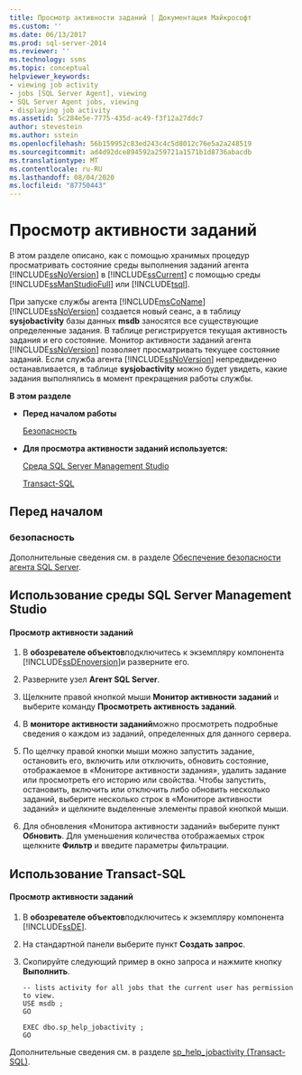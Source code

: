 ```yaml
---
title: Просмотр активности заданий | Документация Майкрософт
ms.custom: ''
ms.date: 06/13/2017
ms.prod: sql-server-2014
ms.reviewer: ''
ms.technology: ssms
ms.topic: conceptual
helpviewer_keywords:
- viewing job activity
- jobs [SQL Server Agent], viewing
- SQL Server Agent jobs, viewing
- displaying job activity
ms.assetid: 5c284e5e-7775-435d-ac49-f3f12a27ddc7
author: stevestein
ms.author: sstein
ms.openlocfilehash: 56b159952c83ed243c4c5d8012c76e5a2a248519
ms.sourcegitcommit: ad4d92dce894592a259721a1571b1d8736abacdb
ms.translationtype: MT
ms.contentlocale: ru-RU
ms.lasthandoff: 08/04/2020
ms.locfileid: "87750443"
---
```

# <a name="view-job-activity"></a>Просмотр активности заданий
  В этом разделе описано, как с помощью хранимых процедур просматривать состояние среды выполнения заданий агента [!INCLUDE[ssNoVersion](../../includes/ssnoversion-md.md)] в [!INCLUDE[ssCurrent](../../includes/sscurrent-md.md)] с помощью среды [!INCLUDE[ssManStudioFull](../../includes/ssmanstudiofull-md.md)] или [!INCLUDE[tsql](../../includes/tsql-md.md)].  
  
 При запуске службы агента [!INCLUDE[msCoName](../../includes/msconame-md.md)] [!INCLUDE[ssNoVersion](../../includes/ssnoversion-md.md)] создается новый сеанс, а в таблицу **sysjobactivity** базы данных **msdb** заносятся все существующие определенные задания. В таблице регистрируется текущая активность задания и его состояние. Монитор активности заданий агента [!INCLUDE[ssNoVersion](../../includes/ssnoversion-md.md)] позволяет просматривать текущее состояние заданий. Если служба агента [!INCLUDE[ssNoVersion](../../includes/ssnoversion-md.md)] непредвиденно останавливается, в таблице **sysjobactivity** можно будет увидеть, какие задания выполнялись в момент прекращения работы службы.  
  
 **В этом разделе**  
  
-   **Перед началом работы**  
  
     [Безопасность](#Security)  
  
-   **Для просмотра активности заданий используется:**  
  
     [Среда SQL Server Management Studio](#SSMS)  
  
     [Transact-SQL](#TSQL)  
  
## <a name="before-you-begin"></a>Перед началом  
  
###  <a name="security"></a><a name="Security"></a> безопасность  
 Дополнительные сведения см. в разделе [Обеспечение безопасности агента SQL Server](implement-sql-server-agent-security.md).  
  
##  <a name="using-sql-server-management-studio"></a><a name="SSMS"></a> Использование среды SQL Server Management Studio  
  
#### <a name="to-view-job-activity"></a>Просмотр активности заданий  
  
1.  В **обозревателе объектов**подключитесь к экземпляру компонента [!INCLUDE[ssDEnoversion](../../includes/ssdenoversion-md.md)]и разверните его.  
  
2.  Разверните узел **Агент SQL Server**.  
  
3.  Щелкните правой кнопкой мыши **Монитор активности заданий** и выберите команду **Просмотреть активность заданий**.  
  
4.  В **мониторе активности заданий**можно просмотреть подробные сведения о каждом из заданий, определенных для данного сервера.  
  
5.  По щелчку правой кнопки мыши можно запустить задание, остановить его, включить или отключить, обновить состояние, отображаемое в «Мониторе активности задания», удалить задание или просмотреть его историю или свойства.  Чтобы запустить, остановить, включить или отключить либо обновить несколько заданий, выберите несколько строк в «Мониторе активности заданий» и щелкните выделенные элементы правой кнопкой мыши.  
  
6.  Для обновления «Монитора активности заданий» выберите пункт **Обновить**. Для уменьшения количества отображаемых строк щелкните **Фильтр** и введите параметры фильтрации.  
  
##  <a name="using-transact-sql"></a><a name="TSQL"></a> Использование Transact-SQL  
  
#### <a name="to-view-job-activity"></a>Просмотр активности заданий  
  
1.  В **обозревателе объектов**подключитесь к экземпляру компонента [!INCLUDE[ssDE](../../includes/ssde-md.md)].  
  
2.  На стандартной панели выберите пункт **Создать запрос**.  
  
3.  Скопируйте следующий пример в окно запроса и нажмите кнопку **Выполнить**.  
  
    ```  
    -- lists activity for all jobs that the current user has permission to view.  
    USE msdb ;  
    GO  
  
    EXEC dbo.sp_help_jobactivity ;  
    GO  
    ```  
  
 Дополнительные сведения см. в разделе [sp_help_jobactivity &#40;Transact-SQL&#41;](/sql/relational-databases/system-stored-procedures/sp-help-jobactivity-transact-sql).  
  
  
